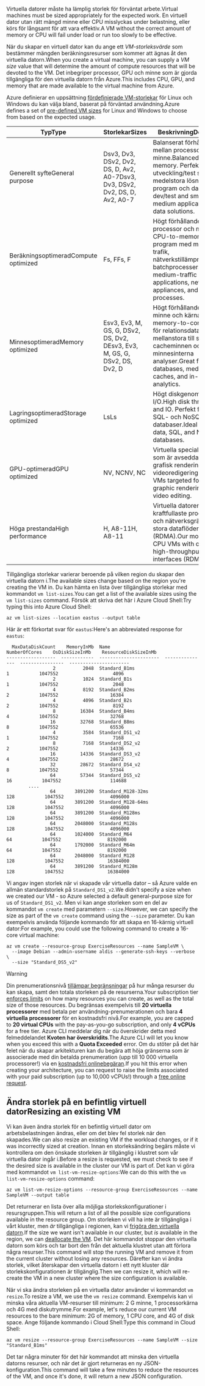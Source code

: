 <span data-ttu-id="5fa67-101">Virtuella datorer måste ha lämplig storlek för förväntat arbete.</span><span class="sxs-lookup"><span data-stu-id="5fa67-101">Virtual machines must be sized appropriately for the expected work.</span></span> <span data-ttu-id="5fa67-102">En virtuell dator utan rätt mängd minne eller CPU misslyckas under belastning, eller körs för långsamt för att vara effektiv.</span><span class="sxs-lookup"><span data-stu-id="5fa67-102">A VM without the correct amount of memory or CPU will fail under load or run too slowly to be effective.</span></span> 

<span data-ttu-id="5fa67-103">När du skapar en virtuell dator kan du ange ett _VM-storleksvärde_ som bestämmer mängden beräkningsresurser som kommer att ägnas åt den virtuella datorn.</span><span class="sxs-lookup"><span data-stu-id="5fa67-103">When you create a virtual machine, you can supply a _VM size_ value that will determine the amount of compute resources that will be devoted to the VM.</span></span> <span data-ttu-id="5fa67-104">Det inbegriper processor, GPU och minne som är gjorda tillgängliga för den virtuella datorn från Azure.</span><span class="sxs-lookup"><span data-stu-id="5fa67-104">This includes CPU, GPU, and memory that are made available to the virtual machine from Azure.</span></span>

<span data-ttu-id="5fa67-105">Azure definierar en uppsättning [fördefinierade VM-storlekar](https://docs.microsoft.com/azure/virtual-machines/linux/sizes) för Linux och Windows du kan välja bland, baserat på förväntad användning.</span><span class="sxs-lookup"><span data-stu-id="5fa67-105">Azure defines a set of [pre-defined VM sizes](https://docs.microsoft.com/azure/virtual-machines/linux/sizes) for Linux and Windows to choose from based on the expected usage.</span></span> 

| <span data-ttu-id="5fa67-106">Typ</span><span class="sxs-lookup"><span data-stu-id="5fa67-106">Type</span></span> | <span data-ttu-id="5fa67-107">Storlekar</span><span class="sxs-lookup"><span data-stu-id="5fa67-107">Sizes</span></span> | <span data-ttu-id="5fa67-108">Beskrivning</span><span class="sxs-lookup"><span data-stu-id="5fa67-108">Description</span></span> |
|------|-------|-------------|
| <span data-ttu-id="5fa67-109">Generellt syfte</span><span class="sxs-lookup"><span data-stu-id="5fa67-109">General purpose</span></span>   | <span data-ttu-id="5fa67-110">Dsv3, Dv3, DSv2, Dv2, DS, D, Av2, A0-7</span><span class="sxs-lookup"><span data-stu-id="5fa67-110">Dsv3, Dv3, DSv2, Dv2, DS, D, Av2, A0-7</span></span> | <span data-ttu-id="5fa67-111">Balanserat förhållande mellan processor och minne.</span><span class="sxs-lookup"><span data-stu-id="5fa67-111">Balanced CPU-to-memory.</span></span> <span data-ttu-id="5fa67-112">Perfekt för utveckling/test samt små till medelstora lösningar för program och data.</span><span class="sxs-lookup"><span data-stu-id="5fa67-112">Ideal for dev/test and small to medium applications and data solutions.</span></span> |
| <span data-ttu-id="5fa67-113">Beräkningsoptimerad</span><span class="sxs-lookup"><span data-stu-id="5fa67-113">Compute optimized</span></span> | <span data-ttu-id="5fa67-114">Fs, F</span><span class="sxs-lookup"><span data-stu-id="5fa67-114">Fs, F</span></span> | <span data-ttu-id="5fa67-115">Högt förhållande mellan processor och minne.</span><span class="sxs-lookup"><span data-stu-id="5fa67-115">High CPU-to-memory.</span></span> <span data-ttu-id="5fa67-116">Bra för program med medelhög trafik, nätverkstillämpningar och batchprocesser.</span><span class="sxs-lookup"><span data-stu-id="5fa67-116">Good for medium-traffic applications, network appliances, and batch processes.</span></span> |
| <span data-ttu-id="5fa67-117">Minnesoptimerad</span><span class="sxs-lookup"><span data-stu-id="5fa67-117">Memory optimized</span></span>  | <span data-ttu-id="5fa67-118">Esv3, Ev3, M, GS, G, DSv2, DS, Dv2, D</span><span class="sxs-lookup"><span data-stu-id="5fa67-118">Esv3, Ev3, M, GS, G, DSv2, DS, Dv2, D</span></span>   | <span data-ttu-id="5fa67-119">Högt förhållande mellan minne och kärna.</span><span class="sxs-lookup"><span data-stu-id="5fa67-119">High memory-to-core.</span></span> <span data-ttu-id="5fa67-120">Utmärkt för relationsdatabaser, mellanstora till stora cacheminnen och minnesinterna analyser.</span><span class="sxs-lookup"><span data-stu-id="5fa67-120">Great for relational databases, medium to large caches, and in-memory analytics.</span></span> |
| <span data-ttu-id="5fa67-121">Lagringsoptimerad</span><span class="sxs-lookup"><span data-stu-id="5fa67-121">Storage optimized</span></span> | <span data-ttu-id="5fa67-122">Ls</span><span class="sxs-lookup"><span data-stu-id="5fa67-122">Ls</span></span> | <span data-ttu-id="5fa67-123">Högt diskgenomflöde och I/O.</span><span class="sxs-lookup"><span data-stu-id="5fa67-123">High disk throughput and IO.</span></span> <span data-ttu-id="5fa67-124">Perfekt för stordata, SQL- och NoSQL-databaser.</span><span class="sxs-lookup"><span data-stu-id="5fa67-124">Ideal for big data, SQL, and NoSQL databases.</span></span> |
| <span data-ttu-id="5fa67-125">GPU-optimerad</span><span class="sxs-lookup"><span data-stu-id="5fa67-125">GPU optimized</span></span> | <span data-ttu-id="5fa67-126">NV, NC</span><span class="sxs-lookup"><span data-stu-id="5fa67-126">NV, NC</span></span> | <span data-ttu-id="5fa67-127">Virtuella specialdatorer som är avsedda för tung grafisk rendering och videoredigering.</span><span class="sxs-lookup"><span data-stu-id="5fa67-127">Specialized VMs targeted for heavy graphic rendering and video editing.</span></span> |
| <span data-ttu-id="5fa67-128">Höga prestanda</span><span class="sxs-lookup"><span data-stu-id="5fa67-128">High performance</span></span> | <span data-ttu-id="5fa67-129">H, A8-11</span><span class="sxs-lookup"><span data-stu-id="5fa67-129">H, A8-11</span></span> | <span data-ttu-id="5fa67-130">Virtuella datorer med de kraftfullaste processorerna och nätverksgränssnitt för stora dataflöden (RDMA).</span><span class="sxs-lookup"><span data-stu-id="5fa67-130">Our most powerful CPU VMs with optional high-throughput network interfaces (RDMA).</span></span> | 

<span data-ttu-id="5fa67-131">Tillgängliga storlekar varierar beroende på vilken region du skapar den virtuella datorn i.</span><span class="sxs-lookup"><span data-stu-id="5fa67-131">The available sizes change based on the region you're creating the VM in.</span></span> <span data-ttu-id="5fa67-132">Du kan hämta en lista över tillgängliga storlekar med kommandot `vm list-sizes`.</span><span class="sxs-lookup"><span data-stu-id="5fa67-132">You can get a list of the available sizes using the `vm list-sizes` command.</span></span> <span data-ttu-id="5fa67-133">Försök att skriva det här i Azure Cloud Shell:</span><span class="sxs-lookup"><span data-stu-id="5fa67-133">Try typing this into Azure Cloud Shell:</span></span>

```azurecli
az vm list-sizes --location eastus --output table
```

<span data-ttu-id="5fa67-134">Här är ett förkortat svar för `eastus`:</span><span class="sxs-lookup"><span data-stu-id="5fa67-134">Here's an abbreviated response for `eastus`:</span></span>

```
  MaxDataDiskCount    MemoryInMb  Name                      NumberOfCores    OsDiskSizeInMb    ResourceDiskSizeInMb
------------------  ------------  ----------------------  ---------------  ----------------  ----------------------
                 2          2048  Standard_B1ms                         1           1047552                    4096
                 2          1024  Standard_B1s                          1           1047552                    2048
                 4          8192  Standard_B2ms                         2           1047552                   16384
                 4          4096  Standard_B2s                          2           1047552                    8192
                 8         16384  Standard_B4ms                         4           1047552                   32768
                16         32768  Standard_B8ms                         8           1047552                   65536
                 4          3584  Standard_DS1_v2                       1           1047552                    7168
                 8          7168  Standard_DS2_v2                       2           1047552                   14336
                16         14336  Standard_DS3_v2                       4           1047552                   28672
                32         28672  Standard_DS4_v2                       8           1047552                   57344
                64         57344  Standard_DS5_v2                      16           1047552                  114688
        ....
                64       3891200  Standard_M128-32ms                  128           1047552                 4096000
                64       3891200  Standard_M128-64ms                  128           1047552                 4096000
                64       3891200  Standard_M128ms                     128           1047552                 4096000
                64       2048000  Standard_M128s                      128           1047552                 4096000
                64       1024000  Standard_M64                         64           1047552                 8192000
                64       1792000  Standard_M64m                        64           1047552                 8192000
                64       2048000  Standard_M128                       128           1047552                16384000
                64       3891200  Standard_M128m                      128           1047552                16384000
```

<span data-ttu-id="5fa67-135">Vi angav ingen storlek när vi skapade vår virtuella dator – så Azure valde en allmän standardstorlek på `Standard_DS1_v2`.</span><span class="sxs-lookup"><span data-stu-id="5fa67-135">We didn't specify a size when we created our VM - so Azure selected a default general-purpose size for us of `Standard_DS1_v2`.</span></span> <span data-ttu-id="5fa67-136">Men vi kan ange storleken som en del av kommandot `vm create` med parametern `--size`.</span><span class="sxs-lookup"><span data-stu-id="5fa67-136">However, we can specify the size as part of the `vm create` command using the `--size` parameter.</span></span> <span data-ttu-id="5fa67-137">Du kan exempelvis använda följande kommando för att skapa en 16-kärnig virtuell dator:</span><span class="sxs-lookup"><span data-stu-id="5fa67-137">For example, you could use the following command to create a 16-core virtual machine:</span></span>

```azurecli
az vm create --resource-group ExerciseResources --name SampleVM \
  --image Debian --admin-username aldis --generate-ssh-keys --verbose \
  --size "Standard_DS5_v2"
```

> [!WARNING]
> <span data-ttu-id="5fa67-138">Din prenumerationsnivå [tillämpar begränsningar](https://docs.microsoft.com/en-us/azure/azure-subscription-service-limits) på hur många resurser du kan skapa, samt den totala storleken på de resurserna.</span><span class="sxs-lookup"><span data-stu-id="5fa67-138">Your subscription tier [enforces limits](https://docs.microsoft.com/en-us/azure/azure-subscription-service-limits) on how many resources you can create, as well as the total size of those resources.</span></span> <span data-ttu-id="5fa67-139">Du begränsas exempelvis till **20 virtuella processorer** med betala per användning-prenumerationen och bara **4 virtuella processorer** för en kostnadsfri nivå.</span><span class="sxs-lookup"><span data-stu-id="5fa67-139">For example, you are capped to **20 virtual CPUs** with the pay-as-you-go subscription, and only **4 vCPUs** for a free tier.</span></span> <span data-ttu-id="5fa67-140">Azure CLI meddelar dig när du överskrider detta med felmeddelandet **Kvoten har överskridits**.</span><span class="sxs-lookup"><span data-stu-id="5fa67-140">The Azure CLI will let you know when you exceed this with a **Quota Exceeded** error.</span></span> <span data-ttu-id="5fa67-141">Om du stöter på det här felet när du skapar arkitekturen kan du begära att höja gränserna som är associerade med din betalda prenumeration (upp till 10 000 virtuella processorer!) via en [kostnadsfri onlinebegäran](https://docs.microsoft.com/en-us/azure/azure-resource-manager/resource-manager-quota-errors).</span><span class="sxs-lookup"><span data-stu-id="5fa67-141">If you hit this error when creating your architecture, you can request to raise the limits associated with your paid subscription (up to 10,000 vCPUs!) through a [free online request](https://docs.microsoft.com/en-us/azure/azure-resource-manager/resource-manager-quota-errors).</span></span> 

## <a name="resizing-an-existing-vm"></a><span data-ttu-id="5fa67-142">Ändra storlek på en befintlig virtuell dator</span><span class="sxs-lookup"><span data-stu-id="5fa67-142">Resizing an existing VM</span></span>
<span data-ttu-id="5fa67-143">Vi kan även ändra storlek för en befintlig virtuell dator om arbetsbelastningen ändras, eller om det blev fel storlek när den skapades.</span><span class="sxs-lookup"><span data-stu-id="5fa67-143">We can also resize an existing VM if the workload changes, or if it was incorrectly sized at creation.</span></span> <span data-ttu-id="5fa67-144">Innan en storleksändring begärs måste vi kontrollera om den önskade storleken är tillgänglig i klustret som vår virtuella dator ingår i.</span><span class="sxs-lookup"><span data-stu-id="5fa67-144">Before a resize is requested, we must check to see if the desired size is available in the cluster our VM is part of.</span></span> <span data-ttu-id="5fa67-145">Det kan vi göra med kommandot `vm list-vm-resize-options`:</span><span class="sxs-lookup"><span data-stu-id="5fa67-145">We can do this with the `vm list-vm-resize-options` command:</span></span>

```azurecli
az vm list-vm-resize-options --resource-group ExerciseResources --name SampleVM --output table
```

<span data-ttu-id="5fa67-146">Det returnerar en lista över alla möjliga storlekskonfigurationer i resursgruppen.</span><span class="sxs-lookup"><span data-stu-id="5fa67-146">This will return a list of all the possible size configurations available in the resource group.</span></span> <span data-ttu-id="5fa67-147">Om storleken vi vill ha inte är tillgängliga i vårt kluster, men _är_ tillgängliga i regionen, kan vi [frigöra den virtuella datorn](https://docs.microsoft.com/cli/azure/vm?view=azure-cli-latest#az-vm-deallocate).</span><span class="sxs-lookup"><span data-stu-id="5fa67-147">If the size we want isn't available in our cluster, but _is_ available in the region, we can [deallocate the VM](https://docs.microsoft.com/cli/azure/vm?view=azure-cli-latest#az-vm-deallocate).</span></span> <span data-ttu-id="5fa67-148">Det här kommandot stoppar den virtuella datorn som körs och tar bort den från det aktuella klustret utan att förlora några resurser.</span><span class="sxs-lookup"><span data-stu-id="5fa67-148">This command will stop the running VM and remove it from the current cluster without losing any resources.</span></span> <span data-ttu-id="5fa67-149">Därefter kan vi ändra storlek, vilket återskapar den virtuella datorn i ett nytt kluster där storlekskonfigurationen är tillgänglig.</span><span class="sxs-lookup"><span data-stu-id="5fa67-149">Then we can resize it, which will re-create the VM in a new cluster where the size configuration is available.</span></span>

<span data-ttu-id="5fa67-150">När vi ska ändra storleken på en virtuella dator använder vi kommandot `vm resize`.</span><span class="sxs-lookup"><span data-stu-id="5fa67-150">To resize a VM, we use the `vm resize` command.</span></span> <span data-ttu-id="5fa67-151">Exempelvis kan vi minska våra aktuella VM-resurser till minimum: 2 G minne, 1 processorkärna och 4G med diskutrymme.</span><span class="sxs-lookup"><span data-stu-id="5fa67-151">For example, let's reduce our current VM resources to the bare minimum: 2G of memory, 1 CPU core, and 4G of disk space.</span></span> <span data-ttu-id="5fa67-152">Ange följande kommando i Cloud Shell:</span><span class="sxs-lookup"><span data-stu-id="5fa67-152">Type this command in Cloud Shell:</span></span>

```azurecli
az vm resize --resource-group ExerciseResources --name SampleVM --size "Standard_B1ms"
```

<span data-ttu-id="5fa67-153">Det tar några minuter för det här kommandot att minska den virtuella datorns resurser, och när det är gjort returneras en ny JSON-konfiguration.</span><span class="sxs-lookup"><span data-stu-id="5fa67-153">This command will take a few minutes to reduce the resources of the VM, and once it's done, it will return a new JSON configuration.</span></span>